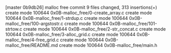 [master 0b9db26] malloc free commit
 9 files changed, 313 insertions(+)
 create mode 100644 0x0B-malloc_free/0-create_array.c
 create mode 100644 0x0B-malloc_free/1-strdup.c
 create mode 100644 0x0B-malloc_free/100-argstostr.c
 create mode 100644 0x0B-malloc_free/101-strtow.c
 create mode 100644 0x0B-malloc_free/2-str_concat.c
 create mode 100644 0x0B-malloc_free/3-alloc_grid.c
 create mode 100644 0x0B-malloc_free/4-free_grid.c
 create mode 100644 0x0B-malloc_free/README.md
 create mode 100644 0x0B-malloc_free/main.h
